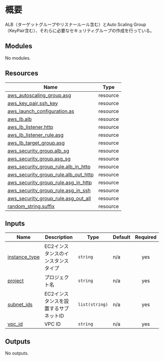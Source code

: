 # 概要
ALB（ターゲットグループやリスナールール含む）とAuto Scaling Group（KeyPair含む）、それらに必要なセキュリティグループの作成を行っている。

<!-- BEGIN_TF_DOCS -->
## Modules

No modules.

## Resources

| Name | Type |
|------|------|
| [aws_autoscaling_group.asg](https://registry.terraform.io/providers/hashicorp/aws/latest/docs/resources/autoscaling_group) | resource |
| [aws_key_pair.ssh_key](https://registry.terraform.io/providers/hashicorp/aws/latest/docs/resources/key_pair) | resource |
| [aws_launch_configuration.as](https://registry.terraform.io/providers/hashicorp/aws/latest/docs/resources/launch_configuration) | resource |
| [aws_lb.alb](https://registry.terraform.io/providers/hashicorp/aws/latest/docs/resources/lb) | resource |
| [aws_lb_listener.http](https://registry.terraform.io/providers/hashicorp/aws/latest/docs/resources/lb_listener) | resource |
| [aws_lb_listener_rule.asg](https://registry.terraform.io/providers/hashicorp/aws/latest/docs/resources/lb_listener_rule) | resource |
| [aws_lb_target_group.asg](https://registry.terraform.io/providers/hashicorp/aws/latest/docs/resources/lb_target_group) | resource |
| [aws_security_group.alb_sg](https://registry.terraform.io/providers/hashicorp/aws/latest/docs/resources/security_group) | resource |
| [aws_security_group.asg_sg](https://registry.terraform.io/providers/hashicorp/aws/latest/docs/resources/security_group) | resource |
| [aws_security_group_rule.alb_in_http](https://registry.terraform.io/providers/hashicorp/aws/latest/docs/resources/security_group_rule) | resource |
| [aws_security_group_rule.alb_out_http](https://registry.terraform.io/providers/hashicorp/aws/latest/docs/resources/security_group_rule) | resource |
| [aws_security_group_rule.asg_in_http](https://registry.terraform.io/providers/hashicorp/aws/latest/docs/resources/security_group_rule) | resource |
| [aws_security_group_rule.asg_in_ssh](https://registry.terraform.io/providers/hashicorp/aws/latest/docs/resources/security_group_rule) | resource |
| [aws_security_group_rule.asg_out_all](https://registry.terraform.io/providers/hashicorp/aws/latest/docs/resources/security_group_rule) | resource |
| [random_string.suffix](https://registry.terraform.io/providers/hashicorp/random/latest/docs/resources/string) | resource |

## Inputs

| Name | Description | Type | Default | Required |
|------|-------------|------|---------|:--------:|
| <a name="input_instance_type"></a> [instance_type](#input_instance_type) | EC2インスタンスのインスタンスタイプ | `string` | n/a | yes |
| <a name="input_project"></a> [project](#input_project) | プロジェクト名 | `string` | n/a | yes |
| <a name="input_subnet_ids"></a> [subnet_ids](#input_subnet_ids) | EC2インスタンスを設置するサブネットID | `list(string)` | n/a | yes |
| <a name="input_vpc_id"></a> [vpc_id](#input_vpc_id) | VPC ID | `string` | n/a | yes |

## Outputs

No outputs.
<!-- END_TF_DOCS -->